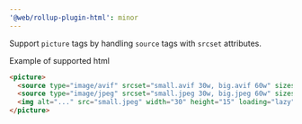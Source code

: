 ```yaml
---
'@web/rollup-plugin-html': minor
---
```


Support `picture` tags by handling `source` tags with `srcset` attributes.

Example of supported html

```html
<picture>
  <source type="image/avif" srcset="small.avif 30w, big.avif 60w" sizes="30px" />
  <source type="image/jpeg" srcset="small.jpeg 30w, big.jpeg 60w" sizes="30px" />
  <img alt="..." src="small.jpeg" width="30" height="15" loading="lazy" decoding="async" />
</picture>
```
